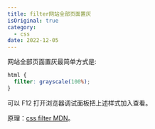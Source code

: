 ```yaml
---
title: filter网站全部页面置灰
isOriginal: true
category:
  - css
date: 2022-12-05
---
```


网站全部页面置灰最简单方式是:

```css
html {
  filter: grayscale(100%);
}
```

可以 F12 打开浏览器调试面板把上述样式加入查看。

原理：[css filter MDN](https://developer.mozilla.org/en-US/docs/Web/CSS/filter)。
